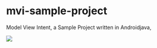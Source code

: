 # mvi-sample-project
Model View Intent, a Sample Project written in Androidjava, 

<a href= "https://miro.medium.com/max/338/1*0X0jgszhfePP0lp8XtsH0w.gif"><img src= "https://miro.medium.com/max/338/1*0X0jgszhfePP0lp8XtsH0w.gif"/></a>

